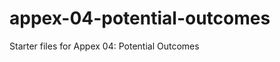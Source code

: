 
# appex-04-potential-outcomes

<!-- badges: start -->
<!-- badges: end -->

Starter files for Appex 04: Potential Outcomes

